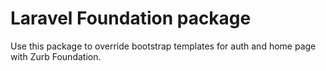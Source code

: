 # Laravel Foundation package
Use this package to override bootstrap templates for auth and home page with Zurb Foundation.
